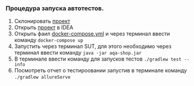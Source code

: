 ### Процедура запуска автотестов.
1. Склонировать [проект](https://github.com/AnastasiaKrapivina/JavaCorse)
2. Открыть [проект](https://github.com/AnastasiaKrapivina/JavaCorse) в IDEA
3. Открыть фаил [docker-compose.yml](../docker-compose.yml) и через терминал ввести команду `docker-compose up` 
4. Запустить через терминал SUT, для этого необходимо через терминал ввести команду `java -jar aqa-shop.jar`
5. В терминале ввести команду для запусков тестов `./gradlew test --info`
6. Посмотреть отчет о тестироовании запустив в терминале команду `./gradlew allureServe`